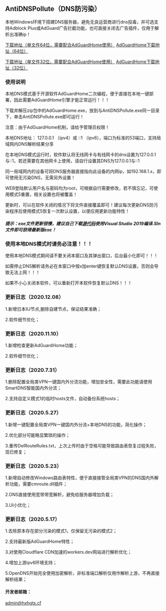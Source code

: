 ## AntiDNSPollute（DNS防污染）

本地Windows环境下搭建DNS服务器，避免无良运营商进行dns投毒，并可选支持Adblock Plus或AdGuard广告拦截功能，也可直接关闭去广告插件，仅用于解析出准确ip！

[下载地址（单文件64位，需要配合AdGuardHome使用）](https://github.com/HXHGTS/AntiDNSPollute/releases/latest/download/AntiDNSPollute.X64.exe) [AdGuardHome下载地址（64位）](https://github.com/AdguardTeam/AdGuardHome/releases/latest/download/AdGuardHome_windows_amd64.zip)

[下载地址（单文件32位，需要配合AdGuardHome使用）](https://github.com/HXHGTS/AntiDNSPollute/releases/latest/download/AntiDNSPollute.X86.exe) [AdGuardHome下载地址（32位）](https://github.com/AdguardTeam/AdGuardHome/releases/latest/download/AdGuardHome_windows_386.zip)

### 使用说明

本地DNS模式基于开源软件AdGuardHome二次编程，便于直接在本地一键部署，因此需要AdGuardHome引擎才能正常运行！！！

下载并解压zip包中的AdGuardHome.exe，放到与AntiDNSPollute.exe同一目录下，单击AntiDNSPollute.exe即可运行！

注意：由于AdGuardHome机制，请给予管理员权限！

本地DNS地址： 127.0.0.1 （ipv4）或 ::1 （ipv6），端口为标准的53端口，支持局域网内DNS解析结果分享

在本地DNS模式运行时，软件默认将无线网卡与有线网卡的dns设置为127.0.0.1与::1，若还需要在其他网卡上使用，请自行设置其DNS为127.0.0.1与::1

同一局域网内的设备可将DNS服务器直接指向此设备的内网ip，如192.168.1.x，即可使用无污染DNS，无需另外设置！

WEB登陆默认用户名与密码均为root，可根据自行需要修改，若不慎忘记，可使用模式5重置，相关设置也将被覆盖！

更新时，可以在软件关闭的情况下将文件直接覆盖即可！建议每次更新DNS防污染程序后使用模式5恢复一次默认设置，以便应用更新功能特性！

##### 提示：exe文件更新很慢，建议自己下载[源代码](https://github.com/HXHGTS/AntiDNSPollute/archive/master.zip)使用Visual Studio 2019编译.Sln文件即可获得最新版exe！

### 使用本地DNS模式时请务必注意！！！

使用本地DNS模式期间请不要关闭本窗口及其弹出窗口，后台最小化即可！！！

如需停止DNS解析请务必在本窗口中按x加enter键恢复默认DNS设置，否则会导致无法上网！！！

如果不小心关闭本软件，可以重新打开本软件恢复默认DNS！！！

### 更新日志（2020.12.08）

1.新增日本IIJ节点,删除自建节点，保证结果准确；

2.软件细节优化；

### 更新日志（2020.11.10）

1.新增检查更新AdGuardHome功能；

2.软件细节优化；

### 更新日志（2020.7.31）

1.删除配置全局类VPN一键国内外分流功能，增加安全性，需要此功能请使用SmartDNS智能国内外分流；

2.支持自定义模式1的临时hosts文件，自动备份系统hosts；

### 更新日志（2020.5.27）

1.新增一键配置全局类VPN一键国内外分流+本地DNS的功能，简化操作；

2.优化部分可能略显繁琐的操作；

3.重传DelRouteRules.txt，上次上传时由于空格可能导致路由表恢复过程失败，现已修复；

### 更新日志（2020.5.23）

1.新增自动修改Windows路由表特性，便于直接接管全局类VPN的DNS国内外解析功能，需要cmroute.dll插件；

2.DNS直接使用宽带带宽解析，避免给服务器增加负载；

3.UI小优化；

### 更新日志（2020.5.17）

1.去除原本存在部分污染的模式1，仅保留无污染的模式2；

2.支持最新版AdGuardHome特性；

3.对使用Cloudflare CDN加速的workers.dev网站进行解析优化；

4.增加上游ipv6环境支持；

5.OpenDNS开始完全使用加密解析，非标准端口解析仅用作解析上游，不再直接解析结果；

#### 开发者邮箱：

[admin@hxhgts.cf](mailto:hxhgts@outlook.com)

